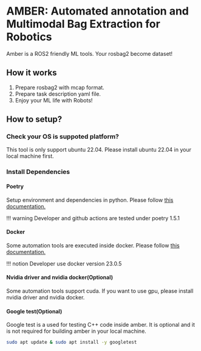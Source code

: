 # AMBER: Automated annotation and Multimodal Bag Extraction for Robotics

Amber is a ROS2 friendly ML tools.
Your rosbag2 become dataset!

## How it works

1. Prepare rosbag2 with mcap format.
2. Prepare task description yaml file.
3. Enjoy your ML life with Robots!

## How to setup?

### Check your OS is suppoted platform?
This tool is only support ubuntu 22.04.
Please install ubuntu 22.04 in your local machine first.

### Install Dependencies
#### Poetry
Setup environment and dependencies in python.
Please follow [this documentation.](https://python-poetry.org/docs/)

!!! warning
    Developer and github actions are tested under poetry 1.5.1

#### Docker
Some automation tools are executed inside docker.
Please follow [this documentation.](https://docs.docker.com/engine/install/ubuntu/)

!!! notion
    Developer use docker version 23.0.5

#### Nvidia driver and nvidia docker(Optional)
Some automation tools support cuda.
If you want to use gpu, please install nvidia driver and nvidia docker.

#### Google test(Optional)
Google test is a used for testing C++ code inside amber.
It is optional and it is not required for building amber in your local machine.

```bash
sudo apt update & sudo apt install -y googletest
```
